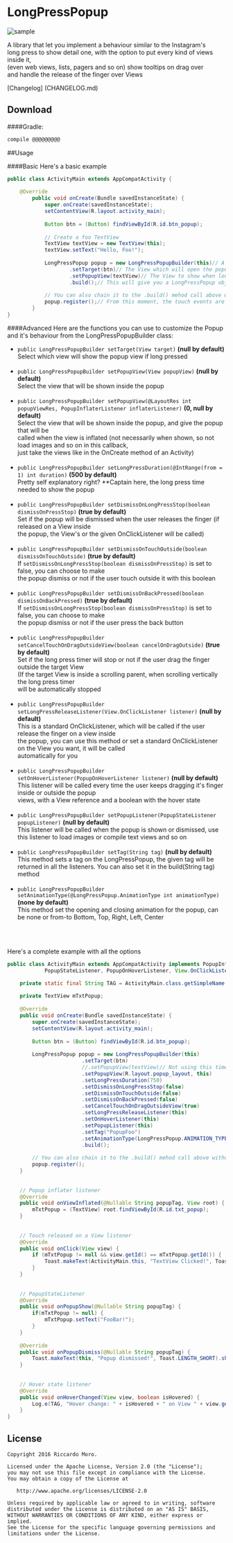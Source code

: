 LongPressPopup
==============

<img src="sample.gif" title="sample" />

A library that let you implement a behaviour similar to the Instagram's <br />
long press to show detail one, with the option to put every kind of views inside it, <br />
(even web views, lists, pagers and so on) show tooltips on drag over <br />
and handle the release of the finger over Views <br />

[Changelog] (CHANGELOG.md)<br />


Download
------
####Gradle:
```groovy
compile @@@@@@@@@
```

##Usage

####Basic
Here's a basic example <br />

```java
public class ActivityMain extends AppCompatActivity {
        
    @Override
        public void onCreate(Bundle savedInstanceState) {
            super.onCreate(savedInstanceState);
            setContentView(R.layout.activity_main);
            
            Button btn = (Button) findViewById(R.id.btn_popup);
            
            // Create a foo TextView
            TextView textView = new TextView(this);
            textView.setText("Hello, Foo!");
            
            LongPressPopup popup = new LongPressPopupBuilder(this)// A Context object for the builder constructor
                    .setTarget(btn)// The View which will open the popup if long pressed
                    .setPopupView(textView)// The View to show when long pressed 
                    .build();// This will give you a LongPressPopup object
                    
            // You can also chain it to the .build() mehod call above without declaring the "popup" variable before 
            popup.register();// From this moment, the touch events are registered and, if long pressed, will show the given view inside the popup, call unregister() to stop
        }
}
```

####Advanced
Here are the functions you can use to customize the Popup and it's behaviour from the
LongPressPopupBuilder class: <br />

* ```public LongPressPopupBuilder setTarget(View target)``` <b>(null by default) </b> <br />
    Select which view will show the popup view if long pressed <br /> <br />
* ```public LongPressPopupBuilder setPopupView(View popupView)``` <b>(null by default)</b> <br />
    Select the view that will be shown inside the popup <br /> <br />
* ```public LongPressPopupBuilder setPopupView(@LayoutRes int popupViewRes, PopupInflaterListener inflaterListener)``` <b>(0, null by default)</b> <br />
    Select the view that will be shown inside the popup, and give the popup that will be <br />
    called when the view is inflated (not necessarily when shown, so not load images and so on in this callback, <br />
    just take the views like in the OnCreate method of an Activity) <br /> <br />
* ```public LongPressPopupBuilder setLongPressDuration(@IntRange(from = 1) int duration)``` <b>(500 by default)</b> <br />
    Pretty self explanatory right? **Captain here, the long press time needed to show the popup <br /> <br />
* ```public LongPressPopupBuilder setDismissOnLongPressStop(boolean dismissOnPressStop)``` <b>(true by default)</b> <br />
    Set if the popup will be dismissed when the user releases the finger (if released on a View inside <br />
    the popup, the View's or the given OnClickListener will be called) <br /> <br />
* ```public LongPressPopupBuilder setDismissOnTouchOutside(boolean dismissOnTouchOutside)``` <b>(true by default)</b> <br />
    If ```setDismissOnLongPressStop(boolean dismissOnPressStop)``` is set to false, you can choose to make <br />
    the popup dismiss or not if the user touch outside it with this boolean <br /> <br />
* ```public LongPressPopupBuilder setDismissOnBackPressed(boolean dismissOnBackPressed)```  <b>(true by default)</b> <br />
    If ```setDismissOnLongPressStop(boolean dismissOnPressStop)``` is set to false, you can choose to make <br />
    the popup dismiss or not if the user press the back button <br /> <br />
* ```public LongPressPopupBuilder setCancelTouchOnDragOutsideView(boolean cancelOnDragOutside)``` <b>(true by default)</b> <br />
    Set if the long press timer will stop or not if the user drag the finger outside the target View <br />
    (If the target View is inside a scrolling parent, when scrolling vertically the long press timer <br />
    will be automatically stopped <br /> <br />
* ```public LongPressPopupBuilder setLongPressReleaseListener(View.OnClickListener listener)``` <b>(null by default)</b> <br />
    This is a standard OnClickListener, which will be called if the user release the finger on a view inside <br />
    the popup, you can use this method or set a standard OnClickListener on the View you want, it will be called <br />
    automatically for you <br /> <br />
* ```public LongPressPopupBuilder setOnHoverListener(PopupOnHoverListener listener)``` <b>(null by default)</b> <br />
    This listener will be called every time the user keeps dragging it's finger inside or outside the popup <br />
    views, with a View reference and a boolean with the hover state <br /> <br />
* ```public LongPressPopupBuilder setPopupListener(PopupStateListener popupListener)``` <b>(null by default)</b> <br />
    This listener will be called when the popup is shown or dismissed, use this listener to load images or compile text views and so on <br /> <br />
* ```public LongPressPopupBuilder setTag(String tag)``` <b>(null by default)</b> <br />
    This method sets a tag on the LongPressPopup, the given tag will be returned in all the listeners. You can also set it in the build(String tag) <br /> 
    method <br /> <br />
* ```public LongPressPopupBuilder setAnimationType(@LongPressPopup.AnimationType int animationType)``` <b>(none by default)</b> <br />
    This method set the opening and closing animation for the popup, can be none or from-to Bottom, Top, Right, Left, Center


<br /> <br />

Here's a complete example with all the options <br />
```java
public class ActivityMain extends AppCompatActivity implements PopupInflaterListener,
            PopupStateListener, PopupOnHoverListener, View.OnClickListener {

    private static final String TAG = ActivityMain.class.getSimpleName();
     
    private TextView mTxtPopup;   
        
    @Override
    public void onCreate(Bundle savedInstanceState) {
        super.onCreate(savedInstanceState);
        setContentView(R.layout.activity_main);
        
        Button btn = (Button) findViewById(R.id.btn_popup);
        
        LongPressPopup popup = new LongPressPopupBuilder(this)
                        .setTarget(btn)
                        //.setPopupView(textView)// Not using this time
                        .setPopupView(R.layout.popup_layout, this)
                        .setLongPressDuration(750)
                        .setDismissOnLongPressStop(false)
                        .setDismissOnTouchOutside(false)
                        .setDismissOnBackPressed(false)
                        .setCancelTouchOnDragOutsideView(true)
                        .setLongPressReleaseListener(this)
                        .setOnHoverListener(this)
                        .setPopupListener(this)
                        .setTag("PopupFoo")
                        .setAnimationType(LongPressPopup.ANIMATION_TYPE_FROM_CENTER)
                        .build();
                
        // You can also chain it to the .build() mehod call above without declaring the "popup" variable before 
        popup.register();
    }
    
    
    // Popup inflater listener
    @Override
    public void onViewInflated(@Nullable String popupTag, View root) {
        mTxtPopup = (TextView) root.findViewById(R.id.txt_popup);
    }
    
    
    // Touch released on a View listener
    @Override
    public void onClick(View view) {
        if (mTxtPopup != null && view.getId() == mTxtPopup.getId()) {
            Toast.makeText(ActivityMain.this, "TextView Clicked!", Toast.LENGTH_SHORT).show();
        }
    }
    
    
    // PopupStateListener
    @Override
    public void onPopupShow(@Nullable String popupTag) {
        if(mTxtPopup != null) {
            mTxtPopup.setText("FooBar!");
        }
    }
    
    @Override
    public void onPopupDismiss(@Nullable String popupTag) {
        Toast.makeText(this, "Popup dismissed!", Toast.LENGTH_SHORT).show();
    }
    
    
    // Hover state listener
    @Override
    public void onHoverChanged(View view, boolean isHovered) {
        Log.e(TAG, "Hover change: " + isHovered + " on View " + view.getClass().getSimpleName());
    }
}
```


License
--------

    Copyright 2016 Riccardo Moro.

    Licensed under the Apache License, Version 2.0 (the "License");
    you may not use this file except in compliance with the License.
    You may obtain a copy of the License at

       http://www.apache.org/licenses/LICENSE-2.0

    Unless required by applicable law or agreed to in writing, software
    distributed under the License is distributed on an "AS IS" BASIS,
    WITHOUT WARRANTIES OR CONDITIONS OF ANY KIND, either express or implied.
    See the License for the specific language governing permissions and 
    limitations under the License.